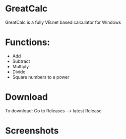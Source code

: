 # GreatCalc

GreatCalc is a fully VB.net based calculator for Windows

# Functions:
- Add
- Subtract
- Multiply
- Divide
- Square numbers to a power

# Download

To download:
Go to Releases --> latest Release

# Screenshots


